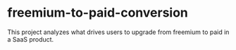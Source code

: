 # freemium-to-paid-conversion
This project analyzes what drives users to upgrade from freemium to paid in a SaaS product.
